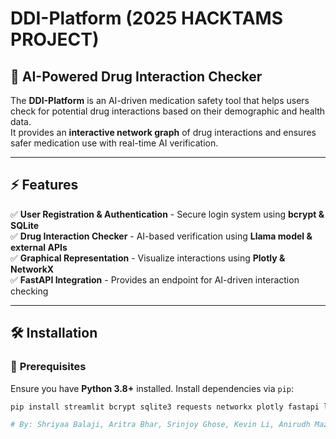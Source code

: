 # DDI-Platform (2025 HACKTAMS PROJECT)

## 🏥 AI-Powered Drug Interaction Checker  

The **DDI-Platform** is an AI-driven medication safety tool that helps users check for potential drug interactions based on their demographic and health data.  
It provides an **interactive network graph** of drug interactions and ensures safer medication use with real-time AI verification.  

---

## ⚡ Features  

✅ **User Registration & Authentication** - Secure login system using **bcrypt & SQLite**  
✅ **Drug Interaction Checker** - AI-based verification using **Llama model & external APIs**  
✅ **Graphical Representation** - Visualize interactions using **Plotly & NetworkX**  
✅ **FastAPI Integration** - Provides an endpoint for AI-driven interaction checking  

---

## 🛠️ Installation  

### 🔹 **Prerequisites**  

Ensure you have **Python 3.8+** installed. Install dependencies via `pip`:
```sh
pip install streamlit bcrypt sqlite3 requests networkx plotly fastapi llama-cpp-python

# By: Shriyaa Balaji, Aritra Bhar, Srinjoy Ghose, Kevin Li, Anirudh Mazumder

